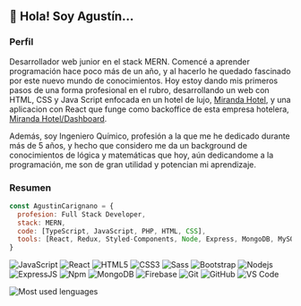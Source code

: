 ## 👋 Hola! Soy Agustín...

### Perfil

Desarrollador web junior en el stack MERN. Comencé a aprender programación hace poco más de un año, y al hacerlo he quedado fascinado por este nuevo mundo de conocimientos. Hoy estoy dando mis primeros pasos de una forma profesional en el rubro, desarrollando un web con HTML, CSS y Java Script enfocada en un hotel de lujo, [Miranda Hotel](https://agustincarignano.github.io/mirandaHotel/), y una aplicacion con React que funge como backoffice de esta empresa hotelera, [Miranda Hotel/Dashboard](http://miranda-dashboard-carignano.s3-website.eu-west-3.amazonaws.com/).

Además, soy Ingeniero Químico, profesión a la que me he dedicado durante más de 5 años, y hecho que considero me da un background de conocimientos de lógica y matemáticas que hoy, aún dedicandome a la programación, me son de gran utilidad y potencian mi aprendizaje.

### Resumen

```javascript
const AgustinCarignano = {
  profesion: Full Stack Developer,
  stack: MERN,
  code: [TypeScript, JavaScript, PHP, HTML, CSS],
  tools: [React, Redux, Styled-Components, Node, Express, MongoDB, MySQL, Git],
}
```


![JavaScript](https://img.shields.io/badge/-JavaScript-%23F7DF1C?style=flat-square&logo=javascript&logoColor=000000&labelColor=%23F7DF1C&color=%23FFCE5A)
![React](https://img.shields.io/badge/-React-%23282C34?style=flat-square&logo=react)
![HTML5](https://img.shields.io/badge/-HTML5-%23E44D27?style=flat-square&logo=html5&logoColor=ffffff)
![CSS3](https://img.shields.io/badge/-CSS3-%231572B6?style=flat-square&logo=css3)
![Sass](https://img.shields.io/badge/-Sass-%23CC6699?style=flat-square&logo=sass&logoColor=ffffff)
![Bootstrap](https://img.shields.io/badge/-Bootstrap-563D7C?style=flat-square&logo=Bootstrap)
![Nodejs](https://img.shields.io/badge/-Nodejs-339933?style=flat-square&logo=Node.js&logoColor=ffffff)
![ExpressJS](https://img.shields.io/badge/-ExpressJS-000000?style=flat-square&logo=express&logoColor=ffffff)
![Npm](https://img.shields.io/badge/-npm-CB3837?style=flat-square&logo=npm)
![MongoDB](https://img.shields.io/badge/-MongoDB-4ea94b?style=flat-square&logo=mongoDB&logoColor=ffffff)
![Firebase](https://img.shields.io/badge/-Firebase-FFCA28?style=flat-square&logo=firebase&logoColor=ffffff)
![Git](https://img.shields.io/badge/-Git-%23F05032?style=flat-square&logo=git&logoColor=%23ffffff)
![GitHub](https://img.shields.io/badge/-GitHub-181717?style=flat-square&logo=github)
![VS Code](http://img.shields.io/badge/-VS%20Code-007ACC?style=flat-square&logo=visual-studio-code&logoColor=ffffff)


![Most used lenguages](https://github-readme-stats.vercel.app/api/top-langs/?username=AgustinCarignano&theme=react&line_height=40&hide=css,handlebars,blade)


